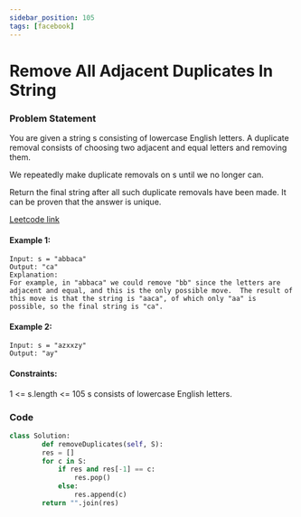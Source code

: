 ```yaml
---
sidebar_position: 105
tags: [facebook]
---
```


# Remove All Adjacent Duplicates In String

### Problem Statement

You are given a string s consisting of lowercase English letters. A duplicate removal consists of choosing two adjacent and equal letters and removing them.

We repeatedly make duplicate removals on s until we no longer can.

Return the final string after all such duplicate removals have been made. It can be proven that the answer is unique.

[Leetcode link](https://leetcode.com/problems/remove-all-adjacent-duplicates-in-string)

#### Example 1:

```
Input: s = "abbaca"
Output: "ca"
Explanation:
For example, in "abbaca" we could remove "bb" since the letters are adjacent and equal, and this is the only possible move.  The result of this move is that the string is "aaca", of which only "aa" is possible, so the final string is "ca".
```

#### Example 2:

```
Input: s = "azxxzy"
Output: "ay"
```

#### Constraints:

1 <= s.length <= 105
s consists of lowercase English letters.

### Code

```python title="Python Code"
class Solution:
        def removeDuplicates(self, S):
        res = []
        for c in S:
            if res and res[-1] == c:
                res.pop()
            else:
                res.append(c)
        return "".join(res)
```
